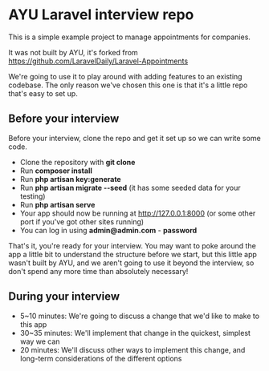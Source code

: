 # AYU Laravel interview repo

This is a simple example project to manage appointments for companies.

It was not built by AYU, it's forked from https://github.com/LaravelDaily/Laravel-Appointments

We're going to use it to play around with adding features to an existing codebase. The only reason we've chosen this one is that it's a little repo that's easy to set up.

## Before your interview

Before your interview, clone the repo and get it set up so we can write some code.

-   Clone the repository with **git clone**
-   Run **composer install**
-   Run **php artisan key:generate**
-   Run **php artisan migrate --seed** (it has some seeded data for your testing)
-   Run **php artisan serve**
-   Your app should now be running at http://127.0.0.1:8000 (or some other port if you've got other sites running)
-   You can log in using __admin@admin.com__ - **password**

That's it, you're ready for your interview. You may want to poke around the app a little bit to understand the structure before we start, but this little app wasn't built by AYU, and we aren't going to use it beyond the interview, so don't spend any more time than absolutely necessary!

## During your interview

-   5~10 minutes: We're going to discuss a change that we'd like to make to this app
-   30~35 minutes: We'll implement that change in the quickest, simplest way we can
-   20 minutes: We'll discuss other ways to implement this change, and long-term considerations of the different options

